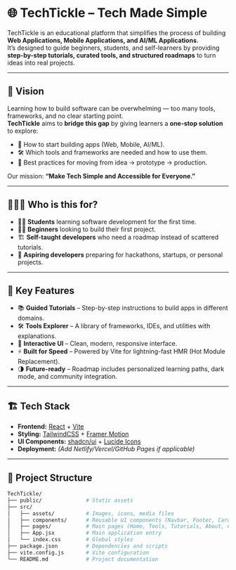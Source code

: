 # 🌐 TechTickle – Tech Made Simple  

TechTickle is an educational platform that simplifies the process of building **Web Applications, Mobile Applications, and AI/ML Applications**.  
It’s designed to guide beginners, students, and self-learners by providing **step-by-step tutorials, curated tools, and structured roadmaps** to turn ideas into real projects.  

---

## 🎯 Vision  

Learning how to build software can be overwhelming — too many tools, frameworks, and no clear starting point.  
**TechTickle** aims to **bridge this gap** by giving learners a **one-stop solution** to explore:  

- 📱 How to start building apps (Web, Mobile, AI/ML).  
- 🛠 Which tools and frameworks are needed and how to use them.  
- 🚀 Best practices for moving from idea → prototype → production.  

Our mission: **“Make Tech Simple and Accessible for Everyone.”**  

---

## 🧑‍🤝‍🧑 Who is this for?  

- 🧑‍🎓 **Students** learning software development for the first time.  
- 👨‍💻 **Beginners** looking to build their first project.  
- 🏗 **Self-taught developers** who need a roadmap instead of scattered tutorials.  
- 🚀 **Aspiring developers** preparing for hackathons, startups, or personal projects.  

---

## 🚀 Key Features  

- 📚 **Guided Tutorials** – Step-by-step instructions to build apps in different domains.  
- 🛠 **Tools Explorer** – A library of frameworks, IDEs, and utilities with explanations.  
- 🎨 **Interactive UI** – Clean, modern, responsive interface.  
- ⚡ **Built for Speed** – Powered by Vite for lightning-fast HMR (Hot Module Replacement).  
- 🌗 **Future-ready** – Roadmap includes personalized learning paths, dark mode, and community integration.  

---

## 🏗️ Tech Stack  

- **Frontend:** [React](https://react.dev/) + [Vite](https://vitejs.dev/)  
- **Styling:** [TailwindCSS](https://tailwindcss.com/) + [Framer Motion](https://www.framer.com/motion/)  
- **UI Components:** [shadcn/ui](https://ui.shadcn.com/) + [Lucide Icons](https://lucide.dev/)  
- **Deployment:** *(Add Netlify/Vercel/GitHub Pages if applicable)*  

---

## 📂 Project Structure  

```bash
TechTickle/
├── public/              # Static assets
├── src/
│   ├── assets/          # Images, icons, media files
│   ├── components/      # Reusable UI components (Navbar, Footer, Cards, etc.)
│   ├── pages/           # Main pages (Home, Tools, Tutorials, About, etc.)
│   ├── App.jsx          # Main application entry
│   └── index.css        # Global styles
├── package.json         # Dependencies and scripts
├── vite.config.js       # Vite configuration
└── README.md            # Project documentation


